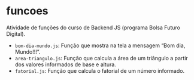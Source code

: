 # funcoes
Atividade de funções do curso de Backend JS (programa Bolsa Futuro Digital).

- `bom-dia-mundo.js`: Função que mostra na tela a mensagem “Bom dia, Mundo!!!”.
- `area-triangulo.js`: Função que calcula a área de um triângulo a partir dos valores informados de base e altura.
- `fatorial.js`: Função que calcula o fatorial de um número informado.